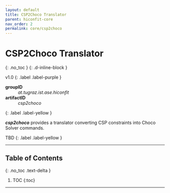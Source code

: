 ```yaml
---
layout: default
title: CSP2Choco Translator
parent: hiconfit-core
nav_order: 2
permalink: core/csp2choco
---
```


# CSP2Choco Translator
{: .no_toc }
{: .d-inline-block }

<span style = "text-transform: lowercase">v1.0</span>
{: .label .label-purple }

<dl style="width:400px;">
    <dt><strong>groupID</strong></dt>
    <dd style = "text-transform: lowercase"><em>at.tugraz.ist.ase.hiconfit</em></dd>
    <dt><strong>artifactID</strong></dt>
    <dd style = "text-transform: lowercase"><em>csp2choco</em></dd>
</dl>{: .label .label-yellow }

_**csp2choco**_ provides a translator converting CSP constraints into Choco Solver commands.

TBD
{: .label .label-yellow }

---

## Table of Contents
{: .no_toc .text-delta }

1. TOC
{:toc}

---